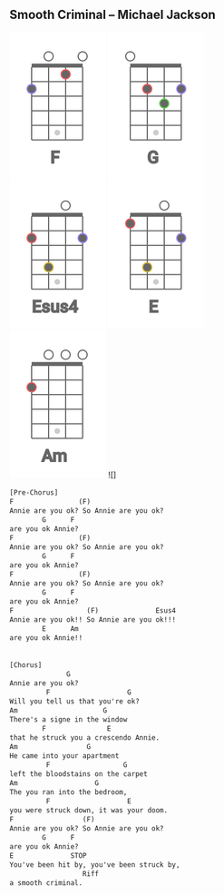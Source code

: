 ## Smooth Criminal – Michael Jackson

![F][] ![G][] ![Esus4][] ![E][] ![Am][] ![]

```
[Pre-Chorus]
F                (F)
Annie are you ok? So Annie are you ok?
        G      F
are you ok Annie?
F                (F)
Annie are you ok? So Annie are you ok?
        G      F
are you ok Annie?
F                (F)
Annie are you ok? So Annie are you ok?
        G      F
are you ok Annie?
F                  (F)              Esus4
Annie are you ok!! So Annie are you ok!!!
        E      Am
are you ok Annie!!


[Chorus]
              G
Annie are you ok?
         F                   G
Will you tell us that you're ok?
Am                     G      
There's a signe in the window 
        F               E
that he struck you a crescendo Annie.
Am                 G        
He came into your apartment 
         F                  G
left the bloodstains on the carpet
Am                   G        
The you ran into the bedroom, 
         F                   E
you were struck down, it was your doom.
F                 (F)
Annie are you ok? So Annie are you ok?
        G      F
are you ok Annie?
E              STOP                        
You've been hit by, you've been struck by, 
                  Riff
a smooth criminal.
```


[Am]: https://raw.githubusercontent.com/Capevace/ukulele-chords/main/svgs/Am.svg
[B]: https://raw.githubusercontent.com/Capevace/ukulele-chords/main/svgs/B.svg
[C]: https://raw.githubusercontent.com/Capevace/ukulele-chords/main/svgs/C.svg
[E]: https://raw.githubusercontent.com/Capevace/ukulele-chords/main/svgs/E.svg
[Esus4]: https://raw.githubusercontent.com/Capevace/ukulele-chords/main/svgs/Esus4.svg
[F]: https://raw.githubusercontent.com/Capevace/ukulele-chords/main/svgs/F.svg
[G]: https://raw.githubusercontent.com/Capevace/ukulele-chords/main/svgs/G.svg